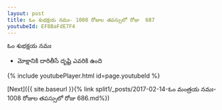 ```yaml
---
layout: post
title: ఓం శుభక్షయ నమః- 1008 రోజుల తపస్సులో రోజు  687
youtubeId: EF8BaFdE7F4
---
```

 
 
 ఓం శుభక్షయ నమః  
 
 -  మోక్షానికి దారితీసే దృష్టి ఎవరికి ఉంది 
 
  
 
  
 
 
 
 
 
 


{% include youtubePlayer.html id=page.youtubeId %}
 
[Next]({{ site.baseurl }}{% link  split1/_posts/2017-02-14-ఓం మంత్రయ నమః- 1008 రోజుల తపస్సులో రోజు  686.md%})
 
